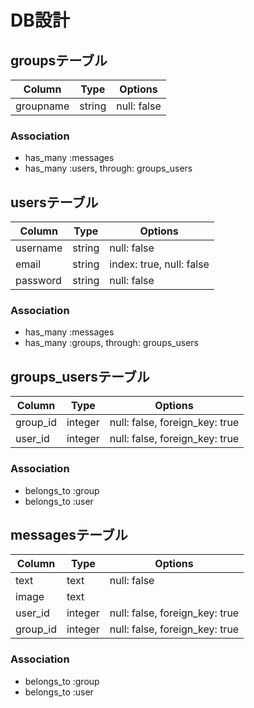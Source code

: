 # DB設計

## groupsテーブル
|Column|Type|Options|
|------|----|-------|
|groupname|string|null: false|

### Association
- has_many :messages
- has_many :users, through: groups_users

## usersテーブル
|Column|Type|Options|
|------|----|-------|
|username|string|null: false|
|email|string|index: true, null: false|
|password|string|null: false|


### Association
- has_many :messages
- has_many :groups, through: groups_users

## groups_usersテーブル

|Column|Type|Options|
|------|----|-------|
|group_id|integer|null: false, foreign_key: true|
|user_id|integer|null: false, foreign_key: true|

### Association
- belongs_to :group
- belongs_to :user

## messagesテーブル
|Column|Type|Options|
|------|----|-------|
|text|text|null: false|
|image|text||
|user_id|integer|null: false, foreign_key: true|
|group_id|integer|null: false, foreign_key: true|

### Association
- belongs_to :group
- belongs_to :user


